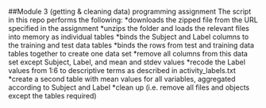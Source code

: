 ##Module 3 (getting & cleaning data) programming assignment
The script in this repo performs the following: 
*downloads the zipped file from the URL specified in the assignment
*unzips the folder and loads the relevant files into memory as individual tables
*binds the Subject and Label columns to the training and test data tables
*binds the rows from test and training data tables together to create one data set
*remove all columns from this data set except Subject, Label, and mean and stdev values
*recode the Label values from 1:6 to descriptive terms as described in activity_labels.txt
*create a second table with mean values for all variables, aggregated according to Subject and Label
*clean up (i.e. remove all files and objects except the tables required)